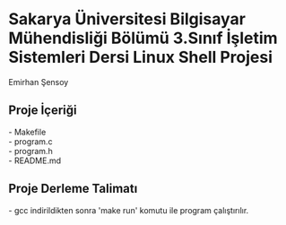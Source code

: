 # Sakarya Üniversitesi Bilgisayar Mühendisliği Bölümü 3.Sınıf İşletim Sistemleri Dersi Linux Shell Projesi
Emirhan Şensoy

<h2> Proje İçeriği </h2>
- Makefile<br/>
- program.c<br/>
- program.h<br/>
- README.md<br/>

<h2> Proje Derleme Talimatı </h2> 
- gcc indirildikten sonra 'make run' komutu ile program çalıştırılır.<br/>

